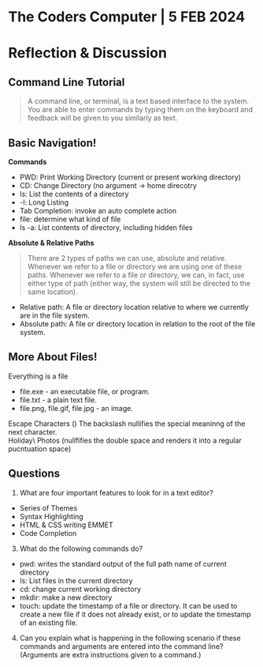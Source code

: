 # The Coders Computer | 5 FEB 2024  

# Reflection & Discussion 

## **Command Line Tutorial**

>A command line, or terminal, is a text based interface to the system. You are able to enter commands by typing them on the keyboard and feedback will be given to you similarly as text.

## **Basic Navigation!**

**Commands**  
- PWD: Print Working Directory (current or present working directory)
- CD: Change Directory (no argument -> home direcotry
- ls: List the contents of a directory
- -l: Long Listing
- Tab Completion: invoke an auto complete action
- file: determine what kind of file
- ls -a: List contents of directory, including hidden files

**Absolute & Relative Paths**  

> There are 2 types of paths we can use, absolute and relative. Whenever we refer to a file or directory we are using one of these paths. Whenever we refer to a file or directory, we can, in fact, use either type of path (either way, the system will still be directed to the same location).

-  Relative path: A file or directory location relative to where we currently are in the file system.
-  Absolute path: A file or directory location in relation to the root of the file system.

## **More About Files!**

Everything is a file  
- file.exe - an executable file, or program.
- file.txt - a plain text file.
- file.png, file.gif, file.jpg - an image.

Escape Characters
(\) The backslash nullifies the special meaninng of the next character.  
Holiday\ Photos (nullfifies the double space and renders it into a regular pucntuation space)
 
## **Questions**

1. What are four important features to look for in a text editor?
-  Series of Themes
-  Syntax Highlighting
-  HTML & CSS writing EMMET
-  Code Completion
   
3. What do the following commands do?
- pwd: writes the standard output of the full path name of current directory
- ls: List files in the current directory
- cd: change current working directory
- mkdir: make a new directory
- touch:  update the timestamp of a file or directory. It can be used to create a new file if it does not already exist, or to update the timestamp of an existing file.
   
4. Can you explain what is happening in the following scenario if these commands and arguments are entered into the command line? \(Arguments are extra instructions given to a command.\)
   


